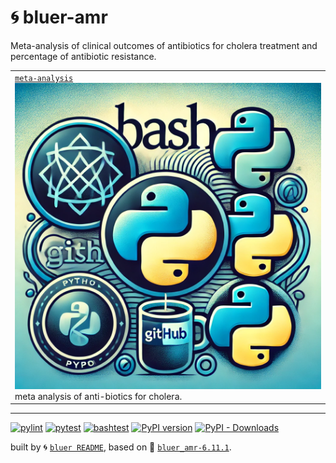 # 🌀 bluer-amr

Meta-analysis of clinical outcomes of antibiotics for cholera treatment and percentage of antibiotic resistance.

|   |
| --- |
| [`meta-analysis`](./bluer_amr/docs/meta-analysis.md) [![image](https://github.com/kamangir/assets/raw/main/blue-plugin/marquee.png?raw=true)](./bluer_amr/docs/meta-analysis.md) meta analysis of anti-biotics for cholera. |

---


[![pylint](https://github.com/kamangir/bluer-amr/actions/workflows/pylint.yml/badge.svg)](https://github.com/kamangir/bluer-amr/actions/workflows/pylint.yml) [![pytest](https://github.com/kamangir/bluer-amr/actions/workflows/pytest.yml/badge.svg)](https://github.com/kamangir/bluer-amr/actions/workflows/pytest.yml) [![bashtest](https://github.com/kamangir/bluer-amr/actions/workflows/bashtest.yml/badge.svg)](https://github.com/kamangir/bluer-amr/actions/workflows/bashtest.yml) [![PyPI version](https://img.shields.io/pypi/v/bluer-amr.svg)](https://pypi.org/project/bluer-amr/) [![PyPI - Downloads](https://img.shields.io/pypi/dd/bluer-amr)](https://pypistats.org/packages/bluer-amr)

built by 🌀 [`bluer README`](https://github.com/kamangir/bluer-objects/tree/main/bluer_objects/README), based on 🔬 [`bluer_amr-6.11.1`](https://github.com/kamangir/bluer-amr).
